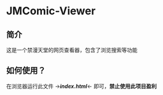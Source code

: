 # JMComic-Viewer
## 简介
这是一个禁漫天堂的网页查看器，包含了浏览搜索等功能
## 如何使用？
在浏览器运行此文件 ->***index.html***<- 即可，**禁止使用此项目盈利**
